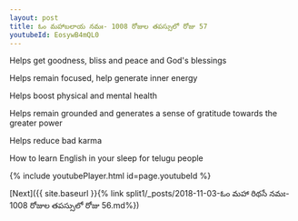```yaml
---
layout: post
title: ఓం మహాబలాయ నమః- 1008 రోజుల తపస్సులో రోజు 57
youtubeId: EosywB4mQL0
---
```

 
 
Helps get goodness, bliss and peace and God's blessings
 
Helps remain focused, help generate inner energy 
 
Helps boost physical and mental health 
 
Helps remain grounded and generates a sense of gratitude towards the greater power 
 
Helps reduce bad karma
 
How to learn English in your sleep for telugu people
 
 
 
 


{% include youtubePlayer.html id=page.youtubeId %}
 
[Next]({{ site.baseurl }}{% link split1/_posts/2018-11-03-ఓం మహా రిథసే నమః- 1008 రోజుల తపస్సులో రోజు 56.md%})
 
